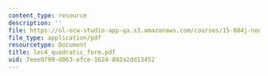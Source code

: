 ```yaml
---
content_type: resource
description: ''
file: https://ol-ocw-studio-app-qa.s3.amazonaws.com/courses/15-084j-nonlinear-programming-spring-2004/7eee0799d063efce1624892a2dd13452_lec4_quadratic_form.pdf
file_type: application/pdf
resourcetype: Document
title: lec4_quadratic_form.pdf
uid: 7eee0799-d063-efce-1624-892a2dd13452
---
```

